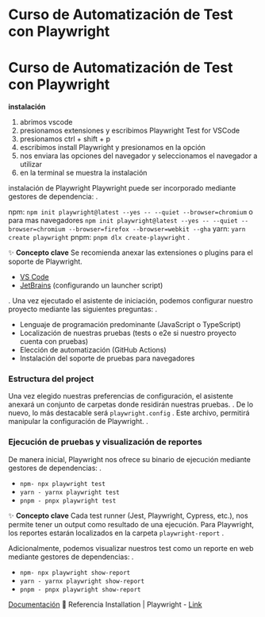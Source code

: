 # Curso de Automatización de Test con Playwright

# Curso de Automatización de Test con Playwright

**instalación**

1. abrimos vscode
2. presionamos extensiones y escribimos Playwright Test for VSCode
3. presionamos ctrl + shift + p
4. escribimos install Playwright y presionamos en la opción
5. nos enviara las opciones del navegador y seleccionamos el navegador a utilizar
6. en la terminal se muestra la instalación

instalación de Playwright
Playwright puede ser incorporado mediante gestores de dependencia: .

npm: `npm init playwright@latest --yes -- --quiet --browser=chromium`
o para mas navegadores
`npm init playwright@latest --yes -- --quiet --browser=chromium --browser=firefox --browser=webkit --gha`
yarn:  `yarn create playwright`
pnpm: `pnpm dlx create-playwright`
.

✨ **Concepto clave** Se recomienda anexar las extensiones o plugins para el soporte de Playwright.

- [VS Code](https://marketplace.visualstudio.com/items?itemName=ms-playwright.playwright "VS Code")
- [JetBrains](https://plugins.jetbrains.com/plugin/18100-maestro "JetBrains") (configurando un launcher script)

. Una vez ejecutado el asistente de iniciación, podemos configurar nuestro proyecto mediante las siguientes preguntas: .

- Lenguaje de programación predominante (JavaScript o TypeScript)
- Localización de nuestras pruebas (tests o e2e si nuestro proyecto cuenta con pruebas)
- Elección de automatización (GitHub Actions)
- Instalación del soporte de pruebas para navegadores

### Estructura del project
Una vez elegido nuestras preferencias de configuración, el asistente anexará un conjunto de carpetas donde residirán nuestras pruebas. . De lo nuevo, lo más destacable será `playwright.config` . Este archivo, permitirá manipular la configuración de Playwright. .

### Ejecución de pruebas y visualización de reportes

De manera inicial, Playwright nos ofrece su binario de ejecución mediante gestores de dependencias: .

- `npm- npx playwright test`
- `yarn - yarnx playwright test`
- `pnpm - pnpx playwright test`

✨ **Concepto clave** Cada test runner (Jest, Playwright, Cypress, etc.), nos permite tener un output como resultado de una ejecución. Para Playwright, los reportes estarán localizados en la carpeta `playwright-report` .

Adicionalmente, podemos visualizar nuestros test como un reporte en web mediante gestores de dependencias: .

- `npm- npx playwright show-report`
- `yarn - yarnx playwright show-report`
- `pnpm - pnpx playwright show-report `

[Documentación](https://playwright.dev/docs/intro "Documentación")
📌 Referencia Installation | Playwright - [Link](https://playwright.dev/docs/intro "Link")